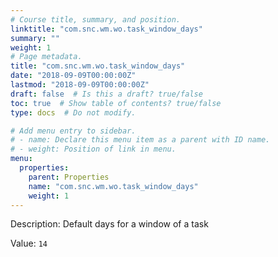 ```yaml
---
# Course title, summary, and position.
linktitle: "com.snc.wm.wo.task_window_days"
summary: ""
weight: 1
# Page metadata.
title: "com.snc.wm.wo.task_window_days"
date: "2018-09-09T00:00:00Z"
lastmod: "2018-09-09T00:00:00Z"
draft: false  # Is this a draft? true/false
toc: true  # Show table of contents? true/false
type: docs  # Do not modify.

# Add menu entry to sidebar.
# - name: Declare this menu item as a parent with ID name.
# - weight: Position of link in menu.
menu:
  properties:
    parent: Properties
    name: "com.snc.wm.wo.task_window_days"
    weight: 1
---
```


Description: Default days for a window of a task


Value: `14`